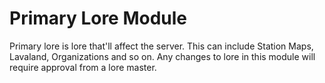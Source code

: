 # Primary Lore Module

Primary lore is lore that'll affect the server. This can include Station Maps, Lavaland, Organizations and so on.
Any changes to lore in this module will require approval from a lore master.
